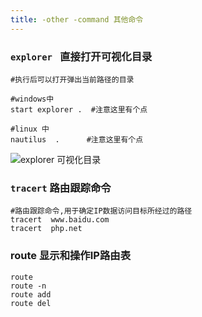 ```yaml
---
title: -other -command 其他命令
---
```

###  `explorer ` 直接打开可视化目录

```shell
#执行后可以打开弹出当前路径的目录

#windows中
start explorer .  #注意这里有个点

#linux 中
nautilus  .      #注意这里有个点
```

![explorer 可视化目录](/img/other/explorer.gif "explorer 可视化目录")

###   `tracert` 路由跟踪命令

```shell
#路由跟踪命令,用于确定IP数据访问目标所经过的路径
tracert  www.baidu.com
tracert  php.net
```

### route  显示和操作IP路由表

```shell
route
route -n
route add
route del
```































